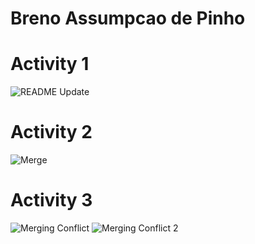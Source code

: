 # Breno Assumpcao de Pinho

# Activity 1 

![README Update](https://github.com/BrenoPin/ECE444-F2023-Assignment1/assets/53989062/ce506b53-7ea4-4933-b211-08a27a51740c)

# Activity 2

![Merge](https://github.com/BrenoPin/ECE444-F2023-Assignment1/assets/53989062/4dc9a33a-bfb3-4c8f-9066-30755476c871)

# Activity 3

![Merging Conflict](https://github.com/BrenoPin/ECE444-F2023-Assignment1/assets/53989062/5f4854d9-0b78-46b1-9a41-5576d21c317e)
![Merging Conflict 2](https://github.com/BrenoPin/ECE444-F2023-Assignment1/assets/53989062/665e2af1-e2d4-458b-b9bb-12ac27b53293)
